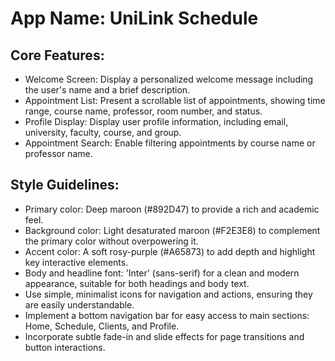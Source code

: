 # **App Name**: UniLink Schedule

## Core Features:

- Welcome Screen: Display a personalized welcome message including the user's name and a brief description.
- Appointment List: Present a scrollable list of appointments, showing time range, course name, professor, room number, and status.
- Profile Display: Display user profile information, including email, university, faculty, course, and group.
- Appointment Search: Enable filtering appointments by course name or professor name.

## Style Guidelines:

- Primary color: Deep maroon (#892D47) to provide a rich and academic feel.
- Background color: Light desaturated maroon (#F2E3E8) to complement the primary color without overpowering it.
- Accent color: A soft rosy-purple (#A65873) to add depth and highlight key interactive elements.
- Body and headline font: 'Inter' (sans-serif) for a clean and modern appearance, suitable for both headings and body text.
- Use simple, minimalist icons for navigation and actions, ensuring they are easily understandable.
- Implement a bottom navigation bar for easy access to main sections: Home, Schedule, Clients, and Profile.
- Incorporate subtle fade-in and slide effects for page transitions and button interactions.
